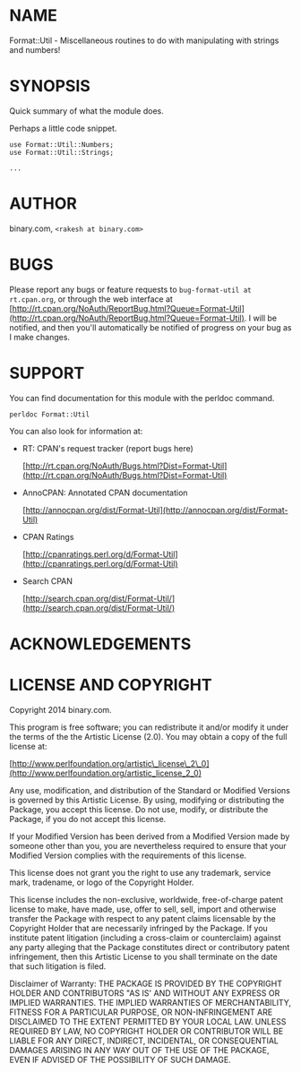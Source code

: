 # NAME

Format::Util - Miscellaneous routines to do with manipulating with strings and numbers!

# SYNOPSIS

Quick summary of what the module does.

Perhaps a little code snippet.

    use Format::Util::Numbers;
    use Format::Util::Strings;

    ...

# AUTHOR

binary.com, `<rakesh at binary.com>`

# BUGS

Please report any bugs or feature requests to `bug-format-util at rt.cpan.org`, or through
the web interface at [http://rt.cpan.org/NoAuth/ReportBug.html?Queue=Format-Util](http://rt.cpan.org/NoAuth/ReportBug.html?Queue=Format-Util).  I will be notified, and then you'll
automatically be notified of progress on your bug as I make changes.

# SUPPORT

You can find documentation for this module with the perldoc command.

    perldoc Format::Util

You can also look for information at:

- RT: CPAN's request tracker (report bugs here)

    [http://rt.cpan.org/NoAuth/Bugs.html?Dist=Format-Util](http://rt.cpan.org/NoAuth/Bugs.html?Dist=Format-Util)

- AnnoCPAN: Annotated CPAN documentation

    [http://annocpan.org/dist/Format-Util](http://annocpan.org/dist/Format-Util)

- CPAN Ratings

    [http://cpanratings.perl.org/d/Format-Util](http://cpanratings.perl.org/d/Format-Util)

- Search CPAN

    [http://search.cpan.org/dist/Format-Util/](http://search.cpan.org/dist/Format-Util/)

# ACKNOWLEDGEMENTS

# LICENSE AND COPYRIGHT

Copyright 2014 binary.com.

This program is free software; you can redistribute it and/or modify it
under the terms of the the Artistic License (2.0). You may obtain a
copy of the full license at:

[http://www.perlfoundation.org/artistic\_license\_2\_0](http://www.perlfoundation.org/artistic_license_2_0)

Any use, modification, and distribution of the Standard or Modified
Versions is governed by this Artistic License. By using, modifying or
distributing the Package, you accept this license. Do not use, modify,
or distribute the Package, if you do not accept this license.

If your Modified Version has been derived from a Modified Version made
by someone other than you, you are nevertheless required to ensure that
your Modified Version complies with the requirements of this license.

This license does not grant you the right to use any trademark, service
mark, tradename, or logo of the Copyright Holder.

This license includes the non-exclusive, worldwide, free-of-charge
patent license to make, have made, use, offer to sell, sell, import and
otherwise transfer the Package with respect to any patent claims
licensable by the Copyright Holder that are necessarily infringed by the
Package. If you institute patent litigation (including a cross-claim or
counterclaim) against any party alleging that the Package constitutes
direct or contributory patent infringement, then this Artistic License
to you shall terminate on the date that such litigation is filed.

Disclaimer of Warranty: THE PACKAGE IS PROVIDED BY THE COPYRIGHT HOLDER
AND CONTRIBUTORS "AS IS' AND WITHOUT ANY EXPRESS OR IMPLIED WARRANTIES.
THE IMPLIED WARRANTIES OF MERCHANTABILITY, FITNESS FOR A PARTICULAR
PURPOSE, OR NON-INFRINGEMENT ARE DISCLAIMED TO THE EXTENT PERMITTED BY
YOUR LOCAL LAW. UNLESS REQUIRED BY LAW, NO COPYRIGHT HOLDER OR
CONTRIBUTOR WILL BE LIABLE FOR ANY DIRECT, INDIRECT, INCIDENTAL, OR
CONSEQUENTIAL DAMAGES ARISING IN ANY WAY OUT OF THE USE OF THE PACKAGE,
EVEN IF ADVISED OF THE POSSIBILITY OF SUCH DAMAGE.
